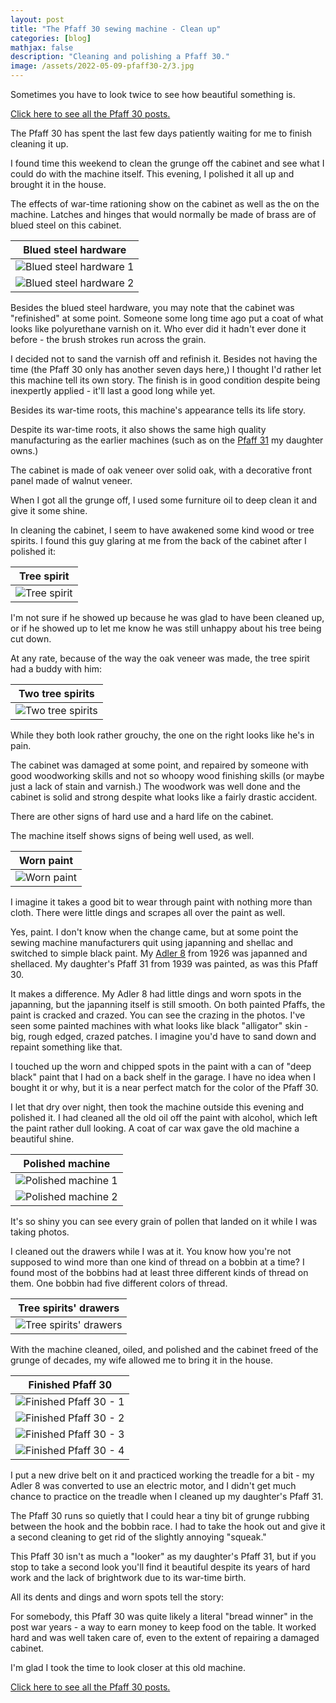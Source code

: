 ```yaml
---
layout: post
title: "The Pfaff 30 sewing machine - Clean up"
categories: [blog]
mathjax: false
description: "Cleaning and polishing a Pfaff 30."
image: /assets/2022-05-09-pfaff30-2/3.jpg
---
```

Sometimes you have to look twice to see how beautiful something is.

[Click here to see all the Pfaff 30 posts.](pfaff30-toc) 

The Pfaff 30 has spent the last few days patiently waiting for me to finish cleaning it up.

I found time this weekend to clean the grunge off the cabinet and see what I could do with the machine itself.  This evening, I polished it all up and brought it in the house.

The effects of war-time rationing show on the cabinet as well as the on the machine.  Latches and hinges that would normally be made of brass are of blued steel on this cabinet.


|Blued steel hardware|
|--------------------|
|![Blued steel hardware 1](/assets/2022-05-09-pfaff30-2/1.jpg)|
|![Blued steel hardware 2](/assets/2022-05-09-pfaff30-2/2.jpg)|

Besides the blued steel hardware, you may note that the cabinet was "refinished" at some point.  Someone some long time ago put a coat of what looks like polyurethane varnish on it.  Who ever did it hadn't ever done it before - the brush strokes run across the grain.

I decided not to sand the varnish off and refinish it.  Besides not having the time (the Pfaff 30 only has another seven days here,) I thought I'd rather let this machine tell its own story.  The finish is in good condition despite being inexpertly applied - it'll last a good long while yet.

Besides its war-time roots, this machine's appearance tells its life story.

Despite its war-time roots, it also shows the same high quality manufacturing as the earlier machines (such as on the [Pfaff 31](http://127.0.0.1:4000/posts/pfaff31-toc) my daughter owns.)

The cabinet is made of oak veneer over solid oak, with a decorative front panel made of walnut veneer.

When I got all the grunge off, I used some furniture oil to deep clean it and give it some shine.

In cleaning the cabinet, I seem to have awakened some kind wood or tree spirits.  I found this guy glaring at me from the back of the cabinet after I polished it:

|Tree spirit|
|-----------|
|![Tree spirit](/assets/2022-05-09-pfaff30-2/3.jpg)|

I'm not sure if he showed up because he was glad to have been cleaned up, or if he showed up to let me know he was still unhappy about his tree being cut down.

At any rate, because of the way the oak veneer was made, the tree spirit had a buddy with him:

|Two tree spirits|
|----------------|
|![Two tree spirits](/assets/2022-05-09-pfaff30-2/3a.jpg)|

While they both look rather grouchy, the one on the right looks like he's in pain.

The cabinet was damaged at some point, and repaired by someone with good woodworking skills and not so whoopy wood finishing skills (or maybe just a lack of stain and varnish.)  The woodwork was well done and the cabinet is solid and strong despite what looks like a fairly drastic accident.

There are other signs of hard use and a hard life on the cabinet.

The machine itself shows signs of being well used, as well.

|Worn paint|
|----------|
|![Worn paint](/assets/2022-05-09-pfaff30-2/4.jpg)|

I imagine it takes a good bit to wear through paint with nothing more than cloth.  There were little dings and scrapes all over the paint as well.

Yes, paint.  I don't know when the change came, but at some point the sewing machine manufacturers quit using japanning and shellac and switched to simple black paint.  My [Adler 8](adler-toc) from 1926 was japanned and shellaced.  My daughter's Pfaff 31 from 1939 was painted, as was this Pfaff 30.

It makes a difference.  My Adler 8 had little dings and worn spots in the japanning, but the japanning itself is still smooth.  On both painted Pfaffs, the paint is cracked and crazed.  You can see the crazing in the photos.  I've seen some painted machines with what looks like black "alligator" skin - big, rough edged, crazed patches.  I imagine you'd have to sand down and repaint something like that.

I touched up the worn and chipped spots in the paint with a can of "deep black" paint that I had on a back shelf in the garage.  I have no idea when I bought it or why, but it is a near perfect match for the color of the Pfaff 30.

I let that dry over night, then took the machine outside this evening and polished it.  I had cleaned all the old oil off the paint with alcohol, which left the paint rather dull looking.  A coat of car wax gave the old machine a beautiful shine.

|Polished machine|
|----------------|
|![Polished machine 1](/assets/2022-05-09-pfaff30-2/5.jpg)|
|![Polished machine 2](/assets/2022-05-09-pfaff30-2/6.jpg)|

It's so shiny you can see every grain of pollen that landed on it while I was taking photos.

I cleaned out the drawers while I was at it.  You know how you're not supposed to wind more than one kind of thread on a bobbin at a time?  I found most of the bobbins had at least three different kinds of thread on them.  One bobbin had five different colors of thread.

|Tree spirits' drawers|
|---------------------|
|![Tree spirits' drawers](/assets/2022-05-09-pfaff30-2/7.jpg)|

With the machine cleaned, oiled, and polished and the cabinet freed of the grunge of decades, my wife allowed me to bring it in the house.

|Finished Pfaff 30|
|-----------------|
|![Finished Pfaff 30 - 1](/assets/2022-05-09-pfaff30-2/8.jpg)|
|![Finished Pfaff 30 - 2](/assets/2022-05-09-pfaff30-2/9.jpg)|
|![Finished Pfaff 30 - 3](/assets/2022-05-09-pfaff30-2/10.jpg)|
|![Finished Pfaff 30 - 4](/assets/2022-05-09-pfaff30-2/11.jpg)|

I put a new drive belt on it and practiced working the treadle for a bit - my Adler 8 was converted to use an electric motor, and I didn't get much chance to practice on the treadle when I cleaned up my daughter's Pfaff 31.

The Pfaff 30 runs so quietly that I could hear a tiny bit of grunge rubbing between the hook and the bobbin race.  I had to take the hook out and give it a second cleaning to get rid of the slightly annoying "squeak."

This Pfaff 30 isn't as much a "looker" as my daughter's Pfaff 31, but if you stop to take a second look you'll find it beautiful despite its years of hard work and the lack of brightwork due to its war-time birth.

All its dents and dings and worn spots tell the story:

For somebody, this Pfaff 30 was quite likely a literal "bread winner" in the post war years - a way to earn money to keep food on the table.  It worked hard and was well taken care of, even to the extent of repairing a damaged cabinet.

I'm glad I took the time to look closer at this old machine.

[Click here to see all the Pfaff 30 posts.](pfaff30-toc) 
